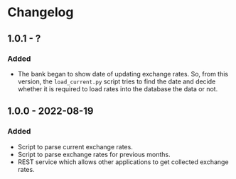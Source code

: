 # Changelog

## 1.0.1 - ?

### Added

* The bank began to show date of updating exchange rates. So, from this version, the `load_current.py` script tries to find the date and decide whether it is required to load rates into the database the data or not.   

## 1.0.0 - 2022-08-19

### Added

* Script to parse current exchange rates.
* Script to parse exchange rates for previous months.
* REST service which allows other applications to get collected exchange rates.